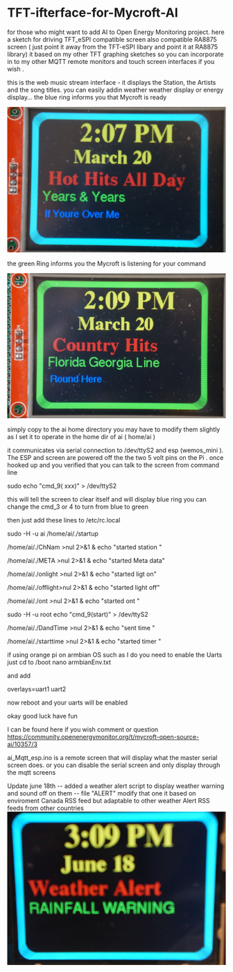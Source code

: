 # TFT-ifterface-for-Mycroft-AI

for those who might want to add AI to Open Energy Monitoring project.
here a sketch for driving TFT_eSPI compatible screen also compatible RA8875 screen ( just point it away from the TFT-eSPI libary and point it at RA8875 library)
it based on my other TFT graphing sketches so you can incorporate in to my other MQTT remote monitors and touch screen interfaces if you wish .

this is the web music stream interface - it displays the Station, the Artists and the song titles.
you can easily addin weather weather display or energy display…
the blue ring informs you that Mycroft is ready

![alt text](https://github.com/krywenko/TFT-ifterface-for-Mycroft-AI/blob/master/828c65228515fd22b0ee6870a9f30f20c1c962a5_2_1035x688.jpeg)

the green Ring informs you the Mycroft is listening for your command

![alt text](https://github.com/krywenko/TFT-ifterface-for-Mycroft-AI/blob/master/1ddfbf3520b62dc213e5bee336c7c551d883a17c_2_1035x688.jpeg)

simply copy to the ai home directory
you may have to modify them slightly as I set it to operate in the home dir of ai ( home/ai )



it communicates via serial connection to /dev/ttyS2 and esp (wemos_mini ). The ESP and screen are powered off the the two 5 volt pins on the Pi .
once hooked up and you verified that you can talk to the screen from command line

sudo echo "cmd_9( xxx)" > /dev/ttyS2

this will tell the screen to clear itself and will display blue ring you can change the cmd_3 or 4 to turn from blue to green

then just add these lines to /etc/rc.local

sudo -H -u ai /home/ai/./startup

/home/ai/./ChNam >nul 2>&1 & echo "started station "  

/home/ai/./META  >nul 2>&1 & echo "started Meta data" 

/home/ai/./onlight >nul 2>&1 & echo "started ligt on" 

/home/ai/./offlight>nul 2>&1 & echo "started light off" 

/home/ai/./ont >nul 2>&1 & echo "started ont " 

sudo -H -u root  echo "cmd_9(start)" > /dev/ttyS2

/home/ai/./DandTime >nul 2>&1 & echo "sent time "

/home/ai/./starttime >nul 2>&1 & echo "started timer "  

if using orange pi on armbian OS such as I do you need to enable the Uarts just cd to /boot
nano armbianEnv.txt

and add

overlays=uart1 uart2

now reboot and your uarts will be enabled

okay good luck have fun


  I can be found here if you wish comment or question 
  https://community.openenergymonitor.org/t/mycroft-open-source-ai/10357/3

ai_Mqtt_esp.ino is a remote screen  that will display what the master serial screen does. or you can disable the serial screen and  only display through the mqtt screens 

Update  june 18th -- added a weather alert script to display weather warning and sound off on them -- file "ALERT" modify that one it based on enviroment Canada RSS feed but adaptable to other weather Alert RSS   feeds from other countries  
![alt text](https://github.com/krywenko/TFT-ifterface-for-Mycroft-AI/blob/master/DSC05157.JPG)


